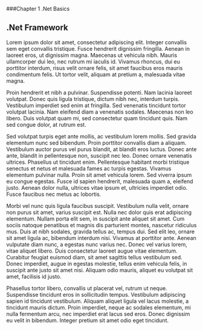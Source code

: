 ###Chapter 1 .Net Basics

## .Net Framework

Lorem ipsum dolor sit amet, consectetur adipiscing elit. Integer convallis sem eget convallis tristique. Fusce hendrerit dignissim fringilla. Aenean in laoreet eros, ut dignissim magna. Maecenas ut vehicula nibh. Mauris ullamcorper dui leo, nec rutrum mi iaculis id. Vivamus rhoncus, dui eu porttitor interdum, risus velit ornare felis, sit amet faucibus eros mauris condimentum felis. Ut tortor velit, aliquam at pretium a, malesuada vitae magna.

Proin hendrerit et nibh a pulvinar. Suspendisse potenti. Nam lacinia laoreet volutpat. Donec quis ligula tristique, dictum nibh nec, interdum turpis. Vestibulum imperdiet sed enim at fringilla. Sed venenatis tincidunt tortor volutpat lacinia. Nam eleifend diam a venenatis sodales. Maecenas non leo libero. Duis volutpat quam mi, sed consectetur quam tincidunt quis. Nam sed congue dolor, at rutrum est.

Sed volutpat turpis eget ante mollis, ac vestibulum lorem mollis. Sed gravida elementum nunc sed bibendum. Proin porttitor convallis diam a aliquam. Vestibulum auctor purus vel purus blandit, at blandit eros luctus. Donec ante ante, blandit in pellentesque non, suscipit nec leo. Donec ornare venenatis ultrices. Phasellus ut tincidunt enim. Pellentesque habitant morbi tristique senectus et netus et malesuada fames ac turpis egestas. Vivamus elementum pulvinar nulla. Proin sit amet vehicula lorem. Sed viverra ipsum eu congue egestas. Fusce id sapien hendrerit, malesuada quam a, eleifend justo. Aenean dolor nulla, ultrices vitae ipsum et, ultricies imperdiet odio. Fusce faucibus nec metus ac lobortis.

Morbi vel nunc quis ligula faucibus suscipit. Vestibulum nulla velit, ornare non purus sit amet, varius suscipit est. Nulla nec dolor quis erat adipiscing elementum. Nullam porta elit sem, in suscipit ante aliquet sit amet. Cum sociis natoque penatibus et magnis dis parturient montes, nascetur ridiculus mus. Duis at nibh sodales, gravida tellus ac, tempus dui. Sed elit leo, ornare sit amet ligula ac, bibendum interdum nisi. Vivamus at porttitor ante. Aenean vulputate diam nunc, a egestas nunc varius nec. Donec vel varius lorem, vitae aliquet libero. Duis consectetur laoreet augue vitae elementum. Curabitur feugiat euismod diam, sit amet sagittis tellus vestibulum sed. Donec imperdiet, augue in egestas molestie, tellus enim vehicula felis, in suscipit ante justo sit amet nisi. Aliquam odio mauris, aliquet eu volutpat sit amet, facilisis id justo.

Phasellus tortor libero, convallis ut placerat vel, rutrum ut neque. Suspendisse tincidunt eros in sollicitudin tempus. Vestibulum adipiscing sapien id tincidunt vestibulum. Aliquam aliquet ligula vel lacus molestie, a tincidunt mauris dictum. Proin imperdiet, neque ac sodales elementum, mi nulla fermentum arcu, nec imperdiet erat lacus sed eros. Donec dignissim eu velit in bibendum. Integer pretium sit amet odio eget tincidunt.